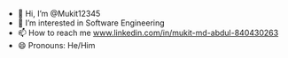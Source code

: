 - 👋 Hi, I’m @Mukit12345
- 👀 I’m interested in Software Engineering
- 📫 How to reach me www.linkedin.com/in/mukit-md-abdul-840430263
- 😄 Pronouns: He/Him

